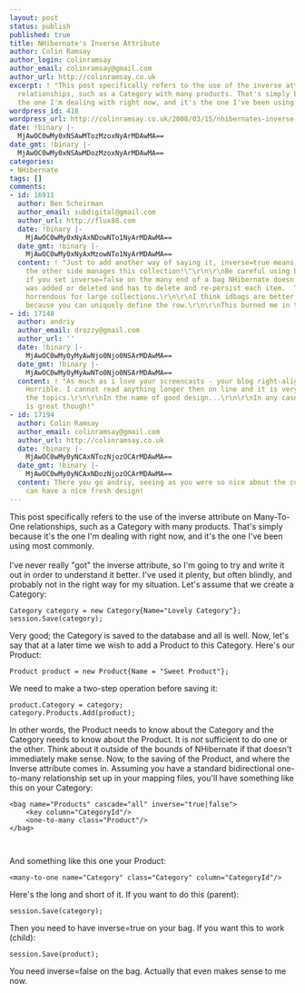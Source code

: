 ```yaml
---
layout: post
status: publish
published: true
title: NHibernate's Inverse Attribute
author: Colin Ramsay
author_login: colinramsay
author_email: colinramsay@gmail.com
author_url: http://colinramsay.co.uk
excerpt: ! "This post specifically refers to the use of the inverse attribute on Many-To-One
  relationships, such as a Category with many products. That's simply because it's
  the one I'm dealing with right now, and it's the one I've been using most commonly.\r\n"
wordpress_id: 418
wordpress_url: http://colinramsay.co.uk/2008/03/15/nhibernates-inverse-attribute/
date: !binary |-
  MjAwOC0wMy0xNSAwMTozMzoxNyArMDAwMA==
date_gmt: !binary |-
  MjAwOC0wMy0xNSAwMDozMzoxNyArMDAwMA==
categories:
- NHibernate
tags: []
comments:
- id: 16911
  author: Ben Scheirman
  author_email: subdigital@gmail.com
  author_url: http://flux88.com
  date: !binary |-
    MjAwOC0wMy0xNyAxNDowNTo1NyArMDAwMA==
  date_gmt: !binary |-
    MjAwOC0wMy0xNyAxMzowNTo1NyArMDAwMA==
  content: ! "Just to add another way of saying it, inverse=true means... \"hey -
    the other side manages this collection!\"\r\n\r\nBe careful using bags though,
    if you set inverse=false on the many end of a bag NHibernate doesn't know what
    was added or deleted and has to delete and re-persist each item.  This can be
    horrendous for large collections.\r\n\r\nI think idbags are better in this scenario
    because you can uniquely define the row.\r\n\r\nThis burned me in the past."
- id: 17148
  author: andriy
  author_email: drozzy@gmail.com
  author_url: ''
  date: !binary |-
    MjAwOC0wMy0yMyAwNjo0Njo0NSArMDAwMA==
  date_gmt: !binary |-
    MjAwOC0wMy0yMyAwNTo0Njo0NSArMDAwMA==
  content: ! "As much as i love your screencasts - your blog right-aligned text is
    Horrible. I cannot read anything longer then on line and it is very hard to see
    the topics.\r\n\r\nIn the name of good design...\r\n\r\nIn any case, the content
    is great though!"
- id: 17194
  author: Colin Ramsay
  author_email: colinramsay@gmail.com
  author_url: http://colinramsay.co.uk
  date: !binary |-
    MjAwOC0wMy0yNCAxNTozNjozOCArMDAwMA==
  date_gmt: !binary |-
    MjAwOC0wMy0yNCAxNDozNjozOCArMDAwMA==
  content: There you go andriy, seeing as you were so nice about the content, you
    can have a nice fresh design!
---
```

<p>This post specifically refers to the use of the inverse attribute on Many-To-One relationships, such as a Category with many products. That's simply because it's the one I'm dealing with right now, and it's the one I've been using most commonly.<br />
<a id="more"></a><a id="more-418"></a><br />
I've never really "got" the inverse attribute, so I'm going to try and write it out in order to understand it better. I've used it plenty, but often blindly, and probably not in the right way for my situation. Let's assume that we create a Category:</p>
<pre><code class="csharp">Category category = new Category{Name="Lovely Category"};
session.Save(category);</code></pre>
<p>Very good; the Category is saved to the database and all is well. Now, let's say that at a later time we wish to add a Product to this Category. Here's our Product:</p>
<pre><code class="csharp">Product product = new Product{Name = "Sweet Product"};</code></pre>
<p>We need to make a two-step operation before saving it:</p>
<pre><code class="csharp">product.Category = category;
category.Products.Add(product);</code></pre>
<p>In other words, the Product needs to know about the Category and the Category needs to know about the Product. It is <em>not</em> sufficient to do one or the other. Think about it outside of the bounds of NHibernate if that doesn't immediately make sense. Now, to the saving of the Product, and where the Inverse attribute comes in. Assuming you have a standard bidirectional one-to-many relationship set up in your mapping files, you'll have something like this on your Category:</p>
<pre><code class="xhtml">&lt;bag name=&quot;Products&quot; cascade=&quot;all&quot; inverse=&quot;true|false&quot;&gt;
	&lt;key column=&quot;CategoryId&quot;/&gt;
	&lt;one-to-many class=&quot;Product&quot;/&gt;
&lt;/bag&gt;</pre>
<p></code></p>
<p>And something like this one your Product:</p>
<pre><code>&lt;many-to-one name=&quot;Category&quot; class=&quot;Category&quot; column=&quot;CategoryId&quot;/&gt;</code></pre>
<p>Here's the long and short of it. If you want to do this (parent):</p>
<pre><code class="csharp">session.Save(category);</code></pre>
<p>Then you need to have inverse=true on your bag. If you want this to work (child):</p>
<pre><code class="csharp">session.Save(product);</code></pre>
<p>You need inverse=false on the bag. Actually that even makes sense to me now.</p>
